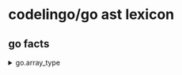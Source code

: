 # codelingo/go ast lexicon



##  go facts
  <details><summary>go.array_type</summary><p>

	#### Example of finding every array_type and having a review bot comment on it:

	```go
	tenets:
	  - name: find_all_array_type
	    doc:  Example query to find all instances of array_type
	    bots:
	      codelingo/review
	        comments: This is a array_type.
	    query: |
	      import codelingo/ast/go

	      @ review.comment
	      go.array_type
	```
	</p></details>
	
  <details><summary>go.assign_stmt</summary><p>

	#### Example of finding every assign_stmt and having a review bot comment on it:

	```go
	tenets:
	  - name: find_all_assign_stmt
	    doc:  Example query to find all instances of assign_stmt
	    bots:
	      codelingo/review
	        comments: This is a assign_stmt.
	    query: |
	      import codelingo/ast/go

	      @ review.comment
	      go.assign_stmt
	```
	</p></details>
	
  <details><summary>go.bad_decl</summary><p>

	#### Example of finding every bad_decl and having a review bot comment on it:

	```go
	tenets:
	  - name: find_all_bad_decl
	    doc:  Example query to find all instances of bad_decl
	    bots:
	      codelingo/review
	        comments: This is a bad_decl.
	    query: |
	      import codelingo/ast/go

	      @ review.comment
	      go.bad_decl
	```
	</p></details>
	
  <details><summary>go.bad_expr</summary><p>

	#### Example of finding every bad_expr and having a review bot comment on it:

	```go
	tenets:
	  - name: find_all_bad_expr
	    doc:  Example query to find all instances of bad_expr
	    bots:
	      codelingo/review
	        comments: This is a bad_expr.
	    query: |
	      import codelingo/ast/go

	      @ review.comment
	      go.bad_expr
	```
	</p></details>
	
  <details><summary>go.bad_stmt</summary><p>

	#### Example of finding every bad_stmt and having a review bot comment on it:

	```go
	tenets:
	  - name: find_all_bad_stmt
	    doc:  Example query to find all instances of bad_stmt
	    bots:
	      codelingo/review
	        comments: This is a bad_stmt.
	    query: |
	      import codelingo/ast/go

	      @ review.comment
	      go.bad_stmt
	```
	</p></details>
	
  <details><summary>go.basic_lit</summary><p>

	#### Example of finding every basic_lit and having a review bot comment on it:

	```go
	tenets:
	  - name: find_all_basic_lit
	    doc:  Example query to find all instances of basic_lit
	    bots:
	      codelingo/review
	        comments: This is a basic_lit.
	    query: |
	      import codelingo/ast/go

	      @ review.comment
	      go.basic_lit
	```
	</p></details>
	
  <details><summary>go.binary_expr</summary><p>

	#### Example of finding every binary_expr and having a review bot comment on it:

	```go
	tenets:
	  - name: find_all_binary_expr
	    doc:  Example query to find all instances of binary_expr
	    bots:
	      codelingo/review
	        comments: This is a binary_expr.
	    query: |
	      import codelingo/ast/go

	      @ review.comment
	      go.binary_expr
	```
	</p></details>
	
  <details><summary>go.block_stmt</summary><p>

	#### Example of finding every block_stmt and having a review bot comment on it:

	```go
	tenets:
	  - name: find_all_block_stmt
	    doc:  Example query to find all instances of block_stmt
	    bots:
	      codelingo/review
	        comments: This is a block_stmt.
	    query: |
	      import codelingo/ast/go

	      @ review.comment
	      go.block_stmt
	```
	</p></details>
	
  <details><summary>go.branch_stmt</summary><p>

	#### Example of finding every branch_stmt and having a review bot comment on it:

	```go
	tenets:
	  - name: find_all_branch_stmt
	    doc:  Example query to find all instances of branch_stmt
	    bots:
	      codelingo/review
	        comments: This is a branch_stmt.
	    query: |
	      import codelingo/ast/go

	      @ review.comment
	      go.branch_stmt
	```
	</p></details>
	
  <details><summary>go.call_expr</summary><p>

	#### Example of finding every call_expr and having a review bot comment on it:

	```go
	tenets:
	  - name: find_all_call_expr
	    doc:  Example query to find all instances of call_expr
	    bots:
	      codelingo/review
	        comments: This is a call_expr.
	    query: |
	      import codelingo/ast/go

	      @ review.comment
	      go.call_expr
	```
	</p></details>
	
  <details><summary>go.case_clause</summary><p>

	#### Example of finding every case_clause and having a review bot comment on it:

	```go
	tenets:
	  - name: find_all_case_clause
	    doc:  Example query to find all instances of case_clause
	    bots:
	      codelingo/review
	        comments: This is a case_clause.
	    query: |
	      import codelingo/ast/go

	      @ review.comment
	      go.case_clause
	```
	</p></details>
	
  <details><summary>go.chan_type</summary><p>

	#### Example of finding every chan_type and having a review bot comment on it:

	```go
	tenets:
	  - name: find_all_chan_type
	    doc:  Example query to find all instances of chan_type
	    bots:
	      codelingo/review
	        comments: This is a chan_type.
	    query: |
	      import codelingo/ast/go

	      @ review.comment
	      go.chan_type
	```
	</p></details>
	
  <details><summary>go.comm_clause</summary><p>

	#### Example of finding every comm_clause and having a review bot comment on it:

	```go
	tenets:
	  - name: find_all_comm_clause
	    doc:  Example query to find all instances of comm_clause
	    bots:
	      codelingo/review
	        comments: This is a comm_clause.
	    query: |
	      import codelingo/ast/go

	      @ review.comment
	      go.comm_clause
	```
	</p></details>
	
  <details><summary>go.composite_lit</summary><p>

	#### Example of finding every composite_lit and having a review bot comment on it:

	```go
	tenets:
	  - name: find_all_composite_lit
	    doc:  Example query to find all instances of composite_lit
	    bots:
	      codelingo/review
	        comments: This is a composite_lit.
	    query: |
	      import codelingo/ast/go

	      @ review.comment
	      go.composite_lit
	```
	</p></details>
	
  <details><summary>go.decl_stmt</summary><p>

	#### Example of finding every decl_stmt and having a review bot comment on it:

	```go
	tenets:
	  - name: find_all_decl_stmt
	    doc:  Example query to find all instances of decl_stmt
	    bots:
	      codelingo/review
	        comments: This is a decl_stmt.
	    query: |
	      import codelingo/ast/go

	      @ review.comment
	      go.decl_stmt
	```
	</p></details>
	
  <details><summary>go.declarations</summary><p>

	#### Example of finding every declarations and having a review bot comment on it:

	```go
	tenets:
	  - name: find_all_declarations
	    doc:  Example query to find all instances of declarations
	    bots:
	      codelingo/review
	        comments: This is a declarations.
	    query: |
	      import codelingo/ast/go

	      @ review.comment
	      go.declarations
	```
	</p></details>
	
  <details><summary>go.defer_stmt</summary><p>

	#### Example of finding every defer_stmt and having a review bot comment on it:

	```go
	tenets:
	  - name: find_all_defer_stmt
	    doc:  Example query to find all instances of defer_stmt
	    bots:
	      codelingo/review
	        comments: This is a defer_stmt.
	    query: |
	      import codelingo/ast/go

	      @ review.comment
	      go.defer_stmt
	```
	</p></details>
	
  <details><summary>go.ellipsis</summary><p>

	#### Example of finding every ellipsis and having a review bot comment on it:

	```go
	tenets:
	  - name: find_all_ellipsis
	    doc:  Example query to find all instances of ellipsis
	    bots:
	      codelingo/review
	        comments: This is a ellipsis.
	    query: |
	      import codelingo/ast/go

	      @ review.comment
	      go.ellipsis
	```
	</p></details>
	
  <details><summary>go.empty_stmt</summary><p>

	#### Example of finding every empty_stmt and having a review bot comment on it:

	```go
	tenets:
	  - name: find_all_empty_stmt
	    doc:  Example query to find all instances of empty_stmt
	    bots:
	      codelingo/review
	        comments: This is a empty_stmt.
	    query: |
	      import codelingo/ast/go

	      @ review.comment
	      go.empty_stmt
	```
	</p></details>
	
  <details><summary>go.expr_stmt</summary><p>

	#### Example of finding every expr_stmt and having a review bot comment on it:

	```go
	tenets:
	  - name: find_all_expr_stmt
	    doc:  Example query to find all instances of expr_stmt
	    bots:
	      codelingo/review
	        comments: This is a expr_stmt.
	    query: |
	      import codelingo/ast/go

	      @ review.comment
	      go.expr_stmt
	```
	</p></details>
	
  <details><summary>go.expressions</summary><p>

	#### Example of finding every expressions and having a review bot comment on it:

	```go
	tenets:
	  - name: find_all_expressions
	    doc:  Example query to find all instances of expressions
	    bots:
	      codelingo/review
	        comments: This is a expressions.
	    query: |
	      import codelingo/ast/go

	      @ review.comment
	      go.expressions
	```
	</p></details>
	
  <details><summary>go.for_stmt</summary><p>

	#### Example of finding every for_stmt and having a review bot comment on it:

	```go
	tenets:
	  - name: find_all_for_stmt
	    doc:  Example query to find all instances of for_stmt
	    bots:
	      codelingo/review
	        comments: This is a for_stmt.
	    query: |
	      import codelingo/ast/go

	      @ review.comment
	      go.for_stmt
	```
	</p></details>
	
  <details><summary>go.func_decl</summary><p>

	#### Example of finding every func_decl and having a review bot comment on it:

	```go
	tenets:
	  - name: find_all_func_decl
	    doc:  Example query to find all instances of func_decl
	    bots:
	      codelingo/review
	        comments: This is a func_decl.
	    query: |
	      import codelingo/ast/go

	      @ review.comment
	      go.func_decl
	```
	</p></details>
	
  <details><summary>go.func_lit</summary><p>

	#### Example of finding every func_lit and having a review bot comment on it:

	```go
	tenets:
	  - name: find_all_func_lit
	    doc:  Example query to find all instances of func_lit
	    bots:
	      codelingo/review
	        comments: This is a func_lit.
	    query: |
	      import codelingo/ast/go

	      @ review.comment
	      go.func_lit
	```
	</p></details>
	
  <details><summary>go.func_type</summary><p>

	#### Example of finding every func_type and having a review bot comment on it:

	```go
	tenets:
	  - name: find_all_func_type
	    doc:  Example query to find all instances of func_type
	    bots:
	      codelingo/review
	        comments: This is a func_type.
	    query: |
	      import codelingo/ast/go

	      @ review.comment
	      go.func_type
	```
	</p></details>
	
  <details><summary>go.gen_decl</summary><p>

	#### Example of finding every gen_decl and having a review bot comment on it:

	```go
	tenets:
	  - name: find_all_gen_decl
	    doc:  Example query to find all instances of gen_decl
	    bots:
	      codelingo/review
	        comments: This is a gen_decl.
	    query: |
	      import codelingo/ast/go

	      @ review.comment
	      go.gen_decl
	```
	</p></details>
	
  <details><summary>go.go_stmt</summary><p>

	#### Example of finding every go_stmt and having a review bot comment on it:

	```go
	tenets:
	  - name: find_all_go_stmt
	    doc:  Example query to find all instances of go_stmt
	    bots:
	      codelingo/review
	        comments: This is a go_stmt.
	    query: |
	      import codelingo/ast/go

	      @ review.comment
	      go.go_stmt
	```
	</p></details>
	
  <details><summary>go.ident</summary><p>

	#### Example of finding every ident and having a review bot comment on it:

	```go
	tenets:
	  - name: find_all_ident
	    doc:  Example query to find all instances of ident
	    bots:
	      codelingo/review
	        comments: This is a ident.
	    query: |
	      import codelingo/ast/go

	      @ review.comment
	      go.ident
	```
	</p></details>
	
  <details><summary>go.if_stmt</summary><p>

	#### Example of finding every if_stmt and having a review bot comment on it:

	```go
	tenets:
	  - name: find_all_if_stmt
	    doc:  Example query to find all instances of if_stmt
	    bots:
	      codelingo/review
	        comments: This is a if_stmt.
	    query: |
	      import codelingo/ast/go

	      @ review.comment
	      go.if_stmt
	```
	</p></details>
	
  <details><summary>go.import_spec</summary><p>

	#### Example of finding every import_spec and having a review bot comment on it:

	```go
	tenets:
	  - name: find_all_import_spec
	    doc:  Example query to find all instances of import_spec
	    bots:
	      codelingo/review
	        comments: This is a import_spec.
	    query: |
	      import codelingo/ast/go

	      @ review.comment
	      go.import_spec
	```
	</p></details>
	
  <details><summary>go.inc_dec_stmt</summary><p>

	#### Example of finding every inc_dec_stmt and having a review bot comment on it:

	```go
	tenets:
	  - name: find_all_inc_dec_stmt
	    doc:  Example query to find all instances of inc_dec_stmt
	    bots:
	      codelingo/review
	        comments: This is a inc_dec_stmt.
	    query: |
	      import codelingo/ast/go

	      @ review.comment
	      go.inc_dec_stmt
	```
	</p></details>
	
  <details><summary>go.index_expr</summary><p>

	#### Example of finding every index_expr and having a review bot comment on it:

	```go
	tenets:
	  - name: find_all_index_expr
	    doc:  Example query to find all instances of index_expr
	    bots:
	      codelingo/review
	        comments: This is a index_expr.
	    query: |
	      import codelingo/ast/go

	      @ review.comment
	      go.index_expr
	```
	</p></details>
	
  <details><summary>go.interface_type</summary><p>

	#### Example of finding every interface_type and having a review bot comment on it:

	```go
	tenets:
	  - name: find_all_interface_type
	    doc:  Example query to find all instances of interface_type
	    bots:
	      codelingo/review
	        comments: This is a interface_type.
	    query: |
	      import codelingo/ast/go

	      @ review.comment
	      go.interface_type
	```
	</p></details>
	
  <details><summary>go.key_value_expr</summary><p>

	#### Example of finding every key_value_expr and having a review bot comment on it:

	```go
	tenets:
	  - name: find_all_key_value_expr
	    doc:  Example query to find all instances of key_value_expr
	    bots:
	      codelingo/review
	        comments: This is a key_value_expr.
	    query: |
	      import codelingo/ast/go

	      @ review.comment
	      go.key_value_expr
	```
	</p></details>
	
  <details><summary>go.labeled_stmt</summary><p>

	#### Example of finding every labeled_stmt and having a review bot comment on it:

	```go
	tenets:
	  - name: find_all_labeled_stmt
	    doc:  Example query to find all instances of labeled_stmt
	    bots:
	      codelingo/review
	        comments: This is a labeled_stmt.
	    query: |
	      import codelingo/ast/go

	      @ review.comment
	      go.labeled_stmt
	```
	</p></details>
	
  <details><summary>go.map_type</summary><p>

	#### Example of finding every map_type and having a review bot comment on it:

	```go
	tenets:
	  - name: find_all_map_type
	    doc:  Example query to find all instances of map_type
	    bots:
	      codelingo/review
	        comments: This is a map_type.
	    query: |
	      import codelingo/ast/go

	      @ review.comment
	      go.map_type
	```
	</p></details>
	
  <details><summary>go.paren_expr</summary><p>

	#### Example of finding every paren_expr and having a review bot comment on it:

	```go
	tenets:
	  - name: find_all_paren_expr
	    doc:  Example query to find all instances of paren_expr
	    bots:
	      codelingo/review
	        comments: This is a paren_expr.
	    query: |
	      import codelingo/ast/go

	      @ review.comment
	      go.paren_expr
	```
	</p></details>
	
  <details><summary>go.range_stmt</summary><p>

	#### Example of finding every range_stmt and having a review bot comment on it:

	```go
	tenets:
	  - name: find_all_range_stmt
	    doc:  Example query to find all instances of range_stmt
	    bots:
	      codelingo/review
	        comments: This is a range_stmt.
	    query: |
	      import codelingo/ast/go

	      @ review.comment
	      go.range_stmt
	```
	</p></details>
	
  <details><summary>go.return_stmt</summary><p>

	#### Example of finding every return_stmt and having a review bot comment on it:

	```go
	tenets:
	  - name: find_all_return_stmt
	    doc:  Example query to find all instances of return_stmt
	    bots:
	      codelingo/review
	        comments: This is a return_stmt.
	    query: |
	      import codelingo/ast/go

	      @ review.comment
	      go.return_stmt
	```
	</p></details>
	
  <details><summary>go.select_stmt</summary><p>

	#### Example of finding every select_stmt and having a review bot comment on it:

	```go
	tenets:
	  - name: find_all_select_stmt
	    doc:  Example query to find all instances of select_stmt
	    bots:
	      codelingo/review
	        comments: This is a select_stmt.
	    query: |
	      import codelingo/ast/go

	      @ review.comment
	      go.select_stmt
	```
	</p></details>
	
  <details><summary>go.selector_expr</summary><p>

	#### Example of finding every selector_expr and having a review bot comment on it:

	```go
	tenets:
	  - name: find_all_selector_expr
	    doc:  Example query to find all instances of selector_expr
	    bots:
	      codelingo/review
	        comments: This is a selector_expr.
	    query: |
	      import codelingo/ast/go

	      @ review.comment
	      go.selector_expr
	```
	</p></details>
	
  <details><summary>go.send_stmt</summary><p>

	#### Example of finding every send_stmt and having a review bot comment on it:

	```go
	tenets:
	  - name: find_all_send_stmt
	    doc:  Example query to find all instances of send_stmt
	    bots:
	      codelingo/review
	        comments: This is a send_stmt.
	    query: |
	      import codelingo/ast/go

	      @ review.comment
	      go.send_stmt
	```
	</p></details>
	
  <details><summary>go.slice_expr</summary><p>

	#### Example of finding every slice_expr and having a review bot comment on it:

	```go
	tenets:
	  - name: find_all_slice_expr
	    doc:  Example query to find all instances of slice_expr
	    bots:
	      codelingo/review
	        comments: This is a slice_expr.
	    query: |
	      import codelingo/ast/go

	      @ review.comment
	      go.slice_expr
	```
	</p></details>
	
  <details><summary>go.specs</summary><p>

	#### Example of finding every specs and having a review bot comment on it:

	```go
	tenets:
	  - name: find_all_specs
	    doc:  Example query to find all instances of specs
	    bots:
	      codelingo/review
	        comments: This is a specs.
	    query: |
	      import codelingo/ast/go

	      @ review.comment
	      go.specs
	```
	</p></details>
	
  <details><summary>go.star_expr</summary><p>

	#### Example of finding every star_expr and having a review bot comment on it:

	```go
	tenets:
	  - name: find_all_star_expr
	    doc:  Example query to find all instances of star_expr
	    bots:
	      codelingo/review
	        comments: This is a star_expr.
	    query: |
	      import codelingo/ast/go

	      @ review.comment
	      go.star_expr
	```
	</p></details>
	
  <details><summary>go.statements</summary><p>

	#### Example of finding every statements and having a review bot comment on it:

	```go
	tenets:
	  - name: find_all_statements
	    doc:  Example query to find all instances of statements
	    bots:
	      codelingo/review
	        comments: This is a statements.
	    query: |
	      import codelingo/ast/go

	      @ review.comment
	      go.statements
	```
	</p></details>
	
  <details><summary>go.struct_type</summary><p>

	#### Example of finding every struct_type and having a review bot comment on it:

	```go
	tenets:
	  - name: find_all_struct_type
	    doc:  Example query to find all instances of struct_type
	    bots:
	      codelingo/review
	        comments: This is a struct_type.
	    query: |
	      import codelingo/ast/go

	      @ review.comment
	      go.struct_type
	```
	</p></details>
	
  <details><summary>go.switch_stmt</summary><p>

	#### Example of finding every switch_stmt and having a review bot comment on it:

	```go
	tenets:
	  - name: find_all_switch_stmt
	    doc:  Example query to find all instances of switch_stmt
	    bots:
	      codelingo/review
	        comments: This is a switch_stmt.
	    query: |
	      import codelingo/ast/go

	      @ review.comment
	      go.switch_stmt
	```
	</p></details>
	
  <details><summary>go.type_assert_expr</summary><p>

	#### Example of finding every type_assert_expr and having a review bot comment on it:

	```go
	tenets:
	  - name: find_all_type_assert_expr
	    doc:  Example query to find all instances of type_assert_expr
	    bots:
	      codelingo/review
	        comments: This is a type_assert_expr.
	    query: |
	      import codelingo/ast/go

	      @ review.comment
	      go.type_assert_expr
	```
	</p></details>
	
  <details><summary>go.type_spec</summary><p>

	#### Example of finding every type_spec and having a review bot comment on it:

	```go
	tenets:
	  - name: find_all_type_spec
	    doc:  Example query to find all instances of type_spec
	    bots:
	      codelingo/review
	        comments: This is a type_spec.
	    query: |
	      import codelingo/ast/go

	      @ review.comment
	      go.type_spec
	```
	</p></details>
	
  <details><summary>go.type_switch_stmt</summary><p>

	#### Example of finding every type_switch_stmt and having a review bot comment on it:

	```go
	tenets:
	  - name: find_all_type_switch_stmt
	    doc:  Example query to find all instances of type_switch_stmt
	    bots:
	      codelingo/review
	        comments: This is a type_switch_stmt.
	    query: |
	      import codelingo/ast/go

	      @ review.comment
	      go.type_switch_stmt
	```
	</p></details>
	
  <details><summary>go.unary_expr</summary><p>

	#### Example of finding every unary_expr and having a review bot comment on it:

	```go
	tenets:
	  - name: find_all_unary_expr
	    doc:  Example query to find all instances of unary_expr
	    bots:
	      codelingo/review
	        comments: This is a unary_expr.
	    query: |
	      import codelingo/ast/go

	      @ review.comment
	      go.unary_expr
	```
	</p></details>
	
  <details><summary>go.value_spec</summary><p>

	#### Example of finding every value_spec and having a review bot comment on it:

	```go
	tenets:
	  - name: find_all_value_spec
	    doc:  Example query to find all instances of value_spec
	    bots:
	      codelingo/review
	        comments: This is a value_spec.
	    query: |
	      import codelingo/ast/go

	      @ review.comment
	      go.value_spec
	```
	</p></details>
	
